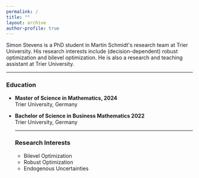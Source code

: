 ```yaml
---
permalink: /
title: ""
layout: archive
author-profile: true
---
```


Simon Stevens is a PhD student in Martin Schmidt's research team at Trier
University. His research interests include (decision-dependent) robust
optimization and bilevel optimization. He is also a research and teaching
assistant at Trier University. 

---

### Education
* **Master of Science in Mathematics, 2024**  
  Trier University, Germany
* **Bachelor of Science in Business Mathematics 2022**  
  Trier University, Germany

  ---

  ### Research Interests
  * Bilevel Optimization
  * Robust Optimization
  * Endogenous Uncertainties
